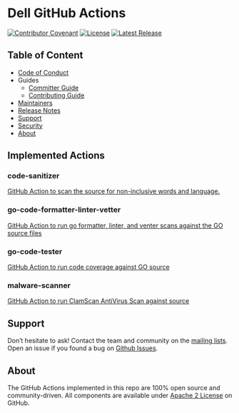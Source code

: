 <!--
Copyright (c) 2020 Dell Inc., or its subsidiaries. All Rights Reserved.

Licensed under the Apache License, Version 2.0 (the "License");
you may not use this file except in compliance with the License.
You may obtain a copy of the License at

    http://www.apache.org/licenses/LICENSE-2.0
-->
# Dell GitHub Actions

[![Contributor Covenant](https://img.shields.io/badge/Contributor%20Covenant-v2.0%20adopted-ff69b4.svg)](./docs/CODE_OF_CONDUCT.md)
[![License](https://img.shields.io/github/license/dell/common-github-actions)](LICENSE)
[![Latest Release](https://img.shields.io/github/v/release/dell/common-github-actions?label=latest&style=flat-square)](https://github.com/dell/common-github-actions/releases)

## Table of Content
- [Code of Conduct](./docs/CODE_OF_CONDUCT.md)
- Guides
  - [Committer Guide](./docs/COMMITTER_GUIDE.md)
  - [Contributing Guide](./docs/CONTRIBUTING.md)
- [Maintainers](./docs/MAINTAINERS.md)
- [Release Notes](./docs/RELEASE_NOTES.md)
- [Support](./docs/SUPPORT.md)
- [Security](./docs/SECURITY.md)
- [About](#About)

## Implemented Actions

### code-sanitizer
[GitHub Action to scan the source for non-inclusive words and language.](https://github.com/dell/common-github-actions/blob/main/code-sanitizer/README.md) 

### go-code-formatter-linter-vetter
[GitHub Action to run go formatter, linter, and venter scans against the GO source files](https://github.com/dell/common-github-actions/blob/main/go-code-formatter-linter-vetter/README.md)

### go-code-tester
[GitHub Action to run code coverage against GO source](https://github.com/dell/common-github-actions/blob/main/go-code-tester/README.md)

### malware-scanner
[GitHub Action to run ClamScan AntiVirus Scan against source](https://github.com/dell/common-github-actions/blob/main/malware-scanner/README.md)

## Support

Don’t hesitate to ask! Contact the team and community on the [mailing lists](https://group).
Open an issue if you found a bug on [Github Issues](https://github.com/dell/common-github-actions/issues).

## About

The GitHub Actions implemented in this repo are 100% open source and community-driven. 
All components are available
under [Apache 2 License](https://www.apache.org/licenses/LICENSE-2.0.html) on GitHub.